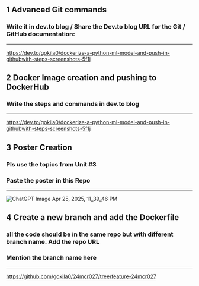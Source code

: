 ## 1 Advanced Git commands 
###  Write it in dev.to blog / Share the Dev.to blog URL for the Git / GitHub documentation:
-----
https://dev.to/gokila0/dockerize-a-python-ml-model-and-push-in-githubwith-steps-screenshots-5f1j
## 2 Docker Image creation and pushing to DockerHub
###  Write the steps and commands in dev.to blog
-----
https://dev.to/gokila0/dockerize-a-python-ml-model-and-push-in-githubwith-steps-screenshots-5f1j
## 3 Poster Creation
###  Pls use the topics from Unit #3
###  Paste the poster in this Repo
-----
![ChatGPT Image Apr 25, 2025, 11_39_46 PM](https://github.com/user-attachments/assets/326f150e-0d46-4d06-adde-4b202120e9f2)

## 4 Create a new branch and add the Dockerfile
###  all the code should be in the same repo but with different branch name. Add the repo URL
###  Mention the branch name here
-----
https://github.com/gokila0/24mcr027/tree/feature-24mcr027
